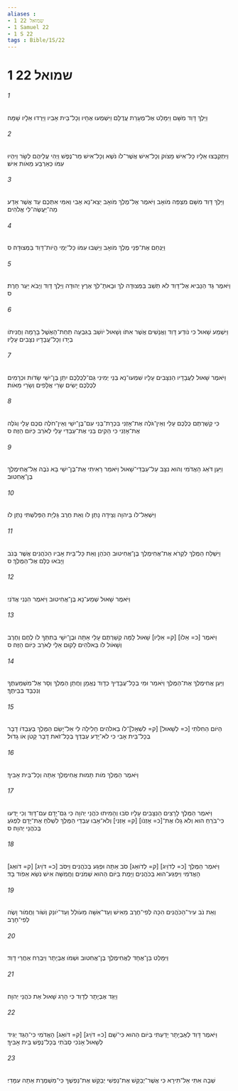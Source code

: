 ```yaml
---
aliases : 
- 1 שמואל 22
- 1 Samuel 22
- 1 S 22
tags : Bible/1S/22
---
```


# 1 שמואל 22

###### 1
וַיֵּלֶךְ דָּוִד מִשָּׁם וַיִּמָּלֵט אֶל־מְעָרַת עֲדֻלָּם וַיִּשְׁמְעוּ אֶחָיו וְכָל־בֵּית אָבִיו וַיֵּרְדוּ אֵלָיו שָׁמָּה׃
###### 2
וַיִּתְקַבְּצוּ אֵלָיו כָּל־אִישׁ מָצֹוק וְכָל־אִישׁ אֲשֶׁר־לֹו נֹשֶׁא וְכָל־אִישׁ מַר־נֶפֶשׁ וַיְהִי עֲלֵיהֶם לְשָׂר וַיִּהְיוּ עִמֹּו כְּאַרְבַּע מֵאֹות אִישׁ׃
###### 3
וַיֵּלֶךְ דָּוִד מִשָּׁם מִצְפֵּה מֹואָב וַיֹּאמֶר אֶל־מֶלֶךְ מֹואָב יֵצֵא־נָא אָבִי וְאִמִּי אִתְּכֶם עַד אֲשֶׁר אֵדַע מַה־יַּעֲשֶׂה־לִּי אֱלֹהִים׃
###### 4
וַיַּנְחֵם אֶת־פְּנֵי מֶלֶךְ מֹואָב וַיֵּשְׁבוּ עִמֹּו כָּל־יְמֵי הֱיֹות־דָּוִד בַּמְּצוּדָה׃ ס
###### 5
וַיֹּאמֶר גָּד הַנָּבִיא אֶל־דָּוִד לֹא תֵשֵׁב בַּמְּצוּדָה לֵךְ וּבָאתָ־לְּךָ אֶרֶץ יְהוּדָה וַיֵּלֶךְ דָּוִד וַיָּבֹא יַעַר חָרֶת׃ ס
###### 6
וַיִּשְׁמַע שָׁאוּל כִּי נֹודַע דָּוִד וַאֲנָשִׁים אֲשֶׁר אִתֹּו וְשָׁאוּל יֹושֵׁב בַּגִּבְעָה תַּחַת־הָאֶשֶׁל בָּרָמָה וַחֲנִיתֹו בְיָדֹו וְכָל־עֲבָדָיו נִצָּבִים עָלָיו׃
###### 7
וַיֹּאמֶר שָׁאוּל לַעֲבָדָיו הַנִּצָּבִים עָלָיו שִׁמְעוּ־נָא בְּנֵי יְמִינִי גַּם־לְכֻלְּכֶם יִתֵּן בֶּן־יִשַׁי שָׂדֹות וּכְרָמִים לְכֻלְּכֶם יָשִׂים שָׂרֵי אֲלָפִים וְשָׂרֵי מֵאֹות׃
###### 8
כִּי קְשַׁרְתֶּם כֻּלְּכֶם עָלַי וְאֵין־גֹּלֶה אֶת־אָזְנִי בִּכְרָת־בְּנִי עִם־בֶּן־יִשַׁי וְאֵין־חֹלֶה םִכֶּם עָלַי וְגֹלֶה אֶת־אָזְנִי כִּי הֵקִים בְּנִי אֶת־עַבְדִּי עָלַי לְאֹרֵב כַּיֹּום הַזֶּה׃ ס
###### 9
וַיַּעַן דֹּאֵג הָאֲדֹמִי וְהוּא נִצָּב עַל־עַבְדֵי־שָׁאוּל וַיֹּאמַר רָאִיתִי אֶת־בֶּן־יִשַׁי בָּא נֹבֶה אֶל־אֲחִימֶלֶךְ בֶּן־אֲחִטוּב׃
###### 10
וַיִּשְׁאַל־לֹו בַּיהוָה וְצֵידָה נָתַן לֹו וְאֵת חֶרֶב גָּלְיָת הַפְּלִשְׁתִּי נָתַן לֹו׃
###### 11
וַיִּשְׁלַח הַמֶּלֶךְ לִקְרֹא אֶת־אֲחִימֶלֶךְ בֶּן־אֲחִיטוּב הַכֹּהֵן וְאֵת כָּל־בֵּית אָבִיו הַכֹּהֲנִים אֲשֶׁר בְּנֹב וַיָּבֹאוּ כֻלָּם אֶל־הַמֶּלֶךְ׃ ס
###### 12
וַיֹּאמֶר שָׁאוּל שְׁמַע־נָא בֶּן־אֲחִיטוּב וַיֹּאמֶר הִנְנִי אֲדֹנִי׃
###### 13
וַיֹּאמֶר [כ= אֵלֹו] [ק= אֵלָיו] שָׁאוּל לָמָּה קְשַׁרְתֶּם עָלַי אַתָּה וּבֶן־יִשָׁי בְּתִתְּךָ לֹו לֶחֶם וְחֶרֶב וְשָׁאֹול לֹו בֵּאלֹהִים לָקוּם אֵלַי לְאֹרֵב כַּיֹּום הַזֶּה׃ ס
###### 14
וַיַּעַן אֲחִימֶלֶךְ אֶת־הַמֶּלֶךְ וַיֹּאמַר וּמִי בְכָל־עֲבָדֶיךָ כְּדָוִד נֶאֱמָן וַחֲתַן הַמֶּלֶךְ וְסָר אֶל־מִשְׁמַעְתֶּךָ וְנִכְבָּד בְּבֵיתֶךָ׃
###### 15
הַיֹּום הַחִלֹּתִי [כ= לְשָׁאוּל] [ק= לִשְׁאָל]־לֹו בֵאלֹהִים חָלִילָה לִּי אַל־יָשֵׂם הַמֶּלֶךְ בְּעַבְדֹּו דָבָר בְּכָל־בֵּית אָבִי כִּי לֹא־יָדַע עַבְדְּךָ בְּכָל־זֹאת דָּבָר קָטֹן אֹו גָדֹול׃
###### 16
וַיֹּאמֶר הַמֶּלֶךְ מֹות תָּמוּת אֲחִימֶלֶךְ אַתָּה וְכָל־בֵּית אָבִיךָ׃
###### 17
וַיֹּאמֶר הַמֶּלֶךְ לָרָצִים הַנִּצָּבִים עָלָיו סֹבּוּ וְהָמִיתוּ כֹּהֲנֵי יְהוָה כִּי גַם־יָדָם עִם־דָּוִד וְכִי יָדְעוּ כִּי־בֹרֵחַ הוּא וְלֹא גָלוּ אֶת־[כ= אָזְנֹו] [ק= אָזְנִי] וְלֹא־אָבוּ עַבְדֵי הַמֶּלֶךְ לִשְׁלֹחַ אֶת־יָדָם לִפְגֹעַ בְּכֹהֲנֵי יְהוָה׃ ס
###### 18
וַיֹּאמֶר הַמֶּלֶךְ [כ= לְדֹוֵיג] [ק= לְדֹואֵג] סֹב אַתָּה וּפְגַע בַּכֹּהֲנִים וַיִּסֹּב [כ= דֹּוֵיג] [ק= דֹּואֵג] הָאֲדֹמִי וַיִּפְגַּע־הוּא בַּכֹּהֲנִים וַיָּמֶת בַּיֹּום הַהוּא שְׁמֹנִים וַחֲמִשָּׁה אִישׁ נֹשֵׂא אֵפֹוד בָּד׃
###### 19
וְאֵת נֹב עִיר־הַכֹּהֲנִים הִכָּה לְפִי־חֶרֶב מֵאִישׁ וְעַד־אִשָּׁה מֵעֹולֵל וְעַד־יֹונֵק וְשֹׁור וַחֲמֹור וָשֶׂה לְפִי־חָרֶב׃
###### 20
וַיִּמָּלֵט בֵּן־אֶחָד לַאֲחִימֶלֶךְ בֶּן־אֲחִטוּב וּשְׁמֹו אֶבְיָתָר וַיִּבְרַח אַחֲרֵי דָוִד׃
###### 21
וַיַּגֵּד אֶבְיָתָר לְדָוִד כִּי הָרַג שָׁאוּל אֵת כֹּהֲנֵי יְהוָה׃
###### 22
וַיֹּאמֶר דָּוִד לְאֶבְיָתָר יָדַעְתִּי בַּיֹּום הַהוּא כִּי־שָׁם [כ= דֹּוֵיג] [ק= דֹּואֵג] הָאֲדֹמִי כִּי־הַגֵּד יַגִּיד לְשָׁאוּל אָנֹכִי סַבֹּתִי בְּכָל־נֶפֶשׁ בֵּית אָבִיךָ׃
###### 23
שְׁבָה אִתִּי אַל־תִּירָא כִּי אֲשֶׁר־יְבַקֵּשׁ אֶת־נַפְשִׁי יְבַקֵּשׁ אֶת־נַפְשֶׁךָ כִּי־מִשְׁמֶרֶת אַתָּה עִמָּדִי׃
